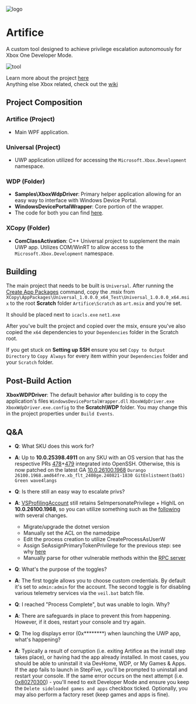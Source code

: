 ![logo](https://github.com/Kudayasu/Artifice/assets/17820526/3cee6279-0619-4b2b-a73f-fce06aab2df0)

# Artifice

A custom tool designed to achieve privilege escalation autonomously for Xbox One Developer Mode.

![tool](https://github.com/user-attachments/assets/b882ff1b-d43d-4e0d-b6a5-0613e2a23f04)

Learn more about the project [here](https://kudayasu.github.io/an-autopsy-of-artifice)\
Anything else Xbox related, check out the [wiki](https://xboxoneresearch.github.io/wiki)

## Project Composition
### Artifice (Project)
- Main WPF application.

### Universal (Project)
- UWP application utilized for accessing the `Microsoft.Xbox.Development` namespace.

### WDP (Folder)
- **Samples\XboxWdpDriver**: Primary helper application allowing for an easy way to interface with Windows Device Portal.
- **WindowsDevicePortalWrapper**: Core portion of the wrapper.
- The code for both you can find [here](https://github.com/microsoft/WindowsDevicePortalWrapper).

### XCopy (Folder)
- **ComClassActivation**: C++ Universal project to supplement the main UWP app. Utilizes COM/WinRT to allow access to the `Microsoft.Xbox.Development` namespace.

## Building
The main project that needs to be built is `Universal`. After running the [Create App Packages](https://learn.microsoft.com/en-us/windows/msix/package/packaging-uwp-apps#create-an-app-package-using-the-packaging-wizard) command, copy the .msix from `XCopy\AppPackages\Universal_1.0.0.0_x64_Test\Universal_1.0.0.0_x64.msix` to the root **Scratch** folder `Artifice\Scratch` as `art.msix` and you're set.

It should be placed next to `icacls.exe` `net1.exe`

After you've built the project and copied over the msix, ensure you've also copied the `x64` dependencies to your `Dependencies` folder in the Scratch root.

If you get stuck on **Setting up SSH** ensure you set `Copy to Output Directory` to `Copy Always` for every item within your `Dependencies` folder and your `Scratch` folder.

## Post-Build Action
**XboxWDPDriver**: The default behavior after building is to copy the application's files `WindowsDevicePortalWrapper.dll` `XboxWdpDriver.exe` `XboxWdpDriver.exe.config` to the **Scratch\WDP** folder. You may change this in the project properties under `Build Events`.

## Q&A
- **Q**: What SKU does this work for?
- **A**: Up to **10.0.25398.4911** on any SKU with an OS version that has the respective PRs [478](https://github.com/PowerShell/openssh-portable/pull/478)+[479](https://github.com/PowerShell/openssh-portable/pull/479) integrated into OpenSSH. Otherwise, this is now patched on the latest GA [10.0.26100.1968](https://support.xbox.com/en-US/help/hardware-network/settings-updates/whats-new-xbox-one-system-updates) `Durango 26100.1968.amd64fre.xb_flt_2408ge.240821-1830 GitEnlistment(ba01) Green wave4langs`

- **Q**: Is there still an easy way to escalate privs?
- **A**: [VSProfilingAccount](https://xboxoneresearch.github.io/wiki/exploits/devmode-priv-escalation-vsprofiling/) still retains SeImpersonatePrivilege + HighIL on **10.0.26100.1968**, so you can utilize something such as the [following](https://github.com/PN-Tester/AppxPotato) with several changes.

  - Migrate/upgrade the dotnet version
  - Manually set the ACL on the namedpipe
  - Edit the process creation to utilize CreateProcessAsUserW
  - Assign SeAssignPrimaryTokenPrivilege for the previous step: see why [here](https://github.com/PowerShellMafia/PowerSploit/blob/master/Exfiltration/Invoke-TokenManipulation.ps1#L1600)
  - Manually parse for other vulnerable methods within the [RPC server](https://googleprojectzero.blogspot.com/2019/12/calling-local-windows-rpc-servers-from.html)

- **Q**: What's the purpose of the toggles?
- **A**: The first toggle allows you to choose custom credentials. By default it's set to `admin:admin` for the account. The second toggle is for disabling various telemetry services via the `veil.bat` batch file. 

- **Q**: I reached "Process Complete", but was unable to login. Why?
- **A**: There are safeguards in place to prevent this from happening. However, if it does, restart your console and try again. 

- **Q**: The log displays error (0x********) when launching the UWP app, what's happening?
- **A**: Typically a result of corruption (i.e. exiting Artifice as the install step takes place), or having had the app already installed. In most cases, you should be able to uninstall it via DevHome, WDP, or My Games & Apps. If the app fails to launch in StepFive, you'll be prompted to uninstall and restart your console. If the same error occurs on the next attempt (i.e. [0x80270300](https://support.xbox.com/en-US/help/errors/error-code-0x80270300)) - you'll need to exit Developer Mode and ensure you keep the `Delete sideloaded games and apps` checkbox ticked. Optionally, you may also perform a factory reset (keep games and apps is fine).
